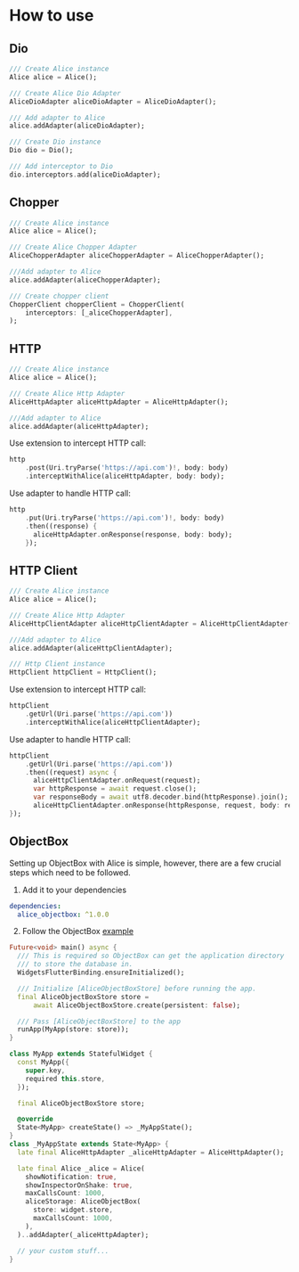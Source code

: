 # How to use

## Dio

```dart
/// Create Alice instance
Alice alice = Alice();

/// Create Alice Dio Adapter
AliceDioAdapter aliceDioAdapter = AliceDioAdapter();

/// Add adapter to Alice
alice.addAdapter(aliceDioAdapter);

/// Create Dio instance
Dio dio = Dio();

/// Add interceptor to Dio
dio.interceptors.add(aliceDioAdapter);

```

## Chopper
```dart
/// Create Alice instance
Alice alice = Alice();

/// Create Alice Chopper Adapter
AliceChopperAdapter aliceChopperAdapter = AliceChopperAdapter();

///Add adapter to Alice
alice.addAdapter(aliceChopperAdapter);

/// Create chopper client
ChopperClient chopperClient = ChopperClient(
    interceptors: [_aliceChopperAdapter],
);

```


## HTTP
```dart
/// Create Alice instance
Alice alice = Alice();

/// Create Alice Http Adapter
AliceHttpAdapter aliceHttpAdapter = AliceHttpAdapter();

///Add adapter to Alice
alice.addAdapter(aliceHttpAdapter);
```

Use extension to intercept HTTP call:
```dart
http
    .post(Uri.tryParse('https://api.com')!, body: body)
    .interceptWithAlice(aliceHttpAdapter, body: body);
```

Use adapter to handle HTTP call:
```dart
http
    .put(Uri.tryParse('https://api.com')!, body: body)
    .then((response) {
      aliceHttpAdapter.onResponse(response, body: body);
    });
```

## HTTP Client
```dart
/// Create Alice instance
Alice alice = Alice();

/// Create Alice Http Adapter
AliceHttpClientAdapter aliceHttpClientAdapter = AliceHttpClientAdapter();

///Add adapter to Alice
alice.addAdapter(aliceHttpClientAdapter);

/// Http Client instance
HttpClient httpClient = HttpClient();
```

Use extension to intercept HTTP call:
```dart
httpClient
    .getUrl(Uri.parse('https://api.com'))
    .interceptWithAlice(aliceHttpClientAdapter);
```

Use adapter to handle HTTP call:
```dart
httpClient
    .getUrl(Uri.parse('https://api.com'))
    .then((request) async {
      aliceHttpClientAdapter.onRequest(request);
      var httpResponse = await request.close();
      var responseBody = await utf8.decoder.bind(httpResponse).join();
      aliceHttpClientAdapter.onResponse(httpResponse, request, body: responseBody);
});
```

## ObjectBox

Setting up ObjectBox with Alice is simple, however, there are a few crucial steps which need to be followed.

1. Add it to your dependencies

```yaml
dependencies:
  alice_objectbox: ^1.0.0
```

2. Follow the ObjectBox [example](https://github.com/objectbox/objectbox-dart/blob/main/objectbox/example/flutter/objectbox_demo/lib/main.dart)

```dart
Future<void> main() async {
  /// This is required so ObjectBox can get the application directory
  /// to store the database in.
  WidgetsFlutterBinding.ensureInitialized();

  /// Initialize [AliceObjectBoxStore] before running the app.
  final AliceObjectBoxStore store =
      await AliceObjectBoxStore.create(persistent: false);

  /// Pass [AliceObjectBoxStore] to the app
  runApp(MyApp(store: store));
}

class MyApp extends StatefulWidget {
  const MyApp({
    super.key,
    required this.store,
  });

  final AliceObjectBoxStore store;

  @override
  State<MyApp> createState() => _MyAppState();
}
class _MyAppState extends State<MyApp> {
  late final AliceHttpAdapter _aliceHttpAdapter = AliceHttpAdapter();

  late final Alice _alice = Alice(
    showNotification: true,
    showInspectorOnShake: true,
    maxCallsCount: 1000,
    aliceStorage: AliceObjectBox(
      store: widget.store,
      maxCallsCount: 1000,
    ),
  )..addAdapter(_aliceHttpAdapter);

  // your custom stuff...
}
```
